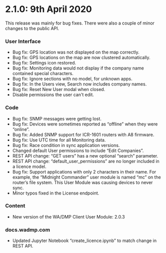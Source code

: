 # 2.1.0: 9th April 2020

This release was mainly for bug fixes. There were also a couple of minor changes to the public API.

### User Interface

* Bug fix: GPS location was not displayed on the map correctly.
* Bug fix: GPS locations on the map are now clustered automatically.
* Bug fix: Settings icon restored.
* Bug fix: Monitoring data would not display if the company name contained special characters.
* Bug fix: Ignore sections with no model, for unknown apps.
* Bug fix: In the Users view, Search now includes company names.
* Bug fix: Reset New User modal when closed.
* Disable permissions the user can't edit.

### Code

* Bug fix: SNMP messages were getting lost.
* Bug fix: Devices were sometimes reported as “offline” when they were “online”.
* Bug fix: Added SNMP support for ICR-1601 routers with A8 firmware.
* Bug fix: Use UTC time for all Monitoring data.
* Bug fix: Race condition in sync application versions.
* Changed default User permissions to include “Edit Companies”.
* REST API change: “GET users” has a new optional “search” parameter.
* REST API change: “default_user_permissions” are no longer included in a licence model.
* Bug fix: Support applications with only 2 characters in their name. For example, the “Midnight Commander” user module is named “mc” on the router’s file system. This User Module was causing devices to never sync.
* Minor typos fixed in the License endpoint.

### Content

* New version of the WA/DMP Client User Module: 2.0.3

### docs.wadmp.com

* Updated Jupyter Notebook “create_licence.ipynb” to match change in REST API.